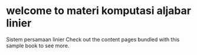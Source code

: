 # welcome to materi komputasi aljabar linier

Sistem persamaan linier
Check out the content pages bundled with this sample book to see more.

```{tableofcontents}
```
